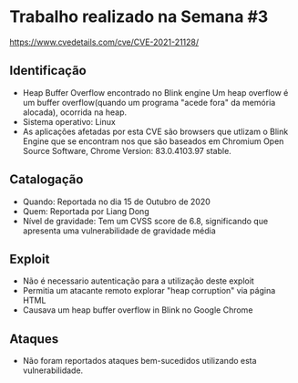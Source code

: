# Trabalho realizado na Semana #3

https://www.cvedetails.com/cve/CVE-2021-21128/

## Identificação

* Heap Buffer Overflow encontrado no Blink engine 
Um heap overflow é um buffer overflow(quando um programa "acede fora" da memória alocada), ocorrida na heap.
* Sistema operativo: Linux
* As aplicações afetadas por esta CVE são browsers que utlizam o Blink Engine que se encontram nos que são baseados em Chromium Open Source Software, Chrome Version: 83.0.4103.97 stable.


## Catalogação

* Quando: Reportada no dia 15 de Outubro de 2020
* Quem: Reportada por Liang Dong
* Nível de gravidade: Tem um CVSS score de 6.8, significando que
	apresenta uma vulnerabilidade de gravidade média


## Exploit

* Não é necessario autenticação para a utilização deste exploit
* Permitia um atacante remoto explorar "heap corruption" via página HTML
* Causava um heap buffer overflow in Blink no Google Chrome

## Ataques

* Não foram reportados ataques bem-sucedidos utilizando esta vulnerabilidade.

